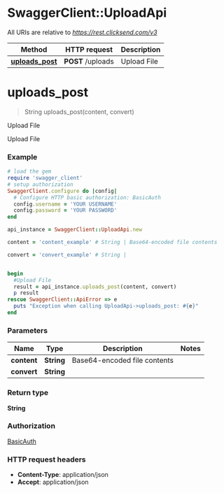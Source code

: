 # SwaggerClient::UploadApi

All URIs are relative to *https://rest.clicksend.com/v3*

Method | HTTP request | Description
------------- | ------------- | -------------
[**uploads_post**](UploadApi.md#uploads_post) | **POST** /uploads | Upload File


# **uploads_post**
> String uploads_post(content, convert)

Upload File

Upload File

### Example
```ruby
# load the gem
require 'swagger_client'
# setup authorization
SwaggerClient.configure do |config|
  # Configure HTTP basic authorization: BasicAuth
  config.username = 'YOUR USERNAME'
  config.password = 'YOUR PASSWORD'
end

api_instance = SwaggerClient::UploadApi.new

content = 'content_example' # String | Base64-encoded file contents

convert = 'convert_example' # String | 


begin
  #Upload File
  result = api_instance.uploads_post(content, convert)
  p result
rescue SwaggerClient::ApiError => e
  puts "Exception when calling UploadApi->uploads_post: #{e}"
end
```

### Parameters

Name | Type | Description  | Notes
------------- | ------------- | ------------- | -------------
 **content** | **String**| Base64-encoded file contents | 
 **convert** | **String**|  | 

### Return type

**String**

### Authorization

[BasicAuth](../README.md#BasicAuth)

### HTTP request headers

 - **Content-Type**: application/json
 - **Accept**: application/json



